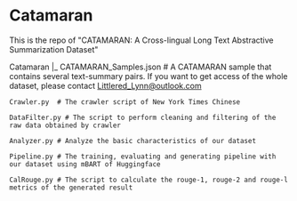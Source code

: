 # Catamaran
This is the repo of "CATAMARAN: A Cross-lingual Long Text Abstractive Summarization Dataset"

Catamaran
|_  CATAMARAN_Samples.json  # A CATAMARAN sample that contains several text-summary pairs. If you want to get access of the whole dataset, please contact Littlered_Lynn@outlook.com

    Crawler.py  # The crawler script of New York Times Chinese
    
    DataFilter.py # The script to perform cleaning and filtering of the raw data obtained by crawler
    
    Analyzer.py # Analyze the basic characteristics of our dataset
    
    Pipeline.py # The training, evaluating and generating pipeline with our dataset using mBART of Huggingface
    
    CalRouge.py # The script to calculate the rouge-1, rouge-2 and rouge-l metrics of the generated result
